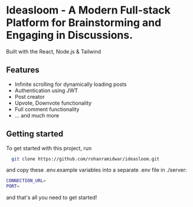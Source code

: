 
# Ideasloom - A Modern Full-stack Platform for Brainstorming and Engaging in Discussions.

Built with the React, Node.js & Tailwind


## Features

 - Infinite scrolling for dynamically loading posts
 - Authentication using JWT
 - Post creator
 - Upvote, Downvote functionality
 - Full comment functionality
 - ... and much more


## Getting started

To get started with this project, run

```bash
  git clone https://github.com/rohanramidwar/ideasloom.git
```

and copy these .env.example variables into a separate .env file in ./server:

```bash
CONNECTION_URL=
PORT=
```


and that's all you need to get started!
